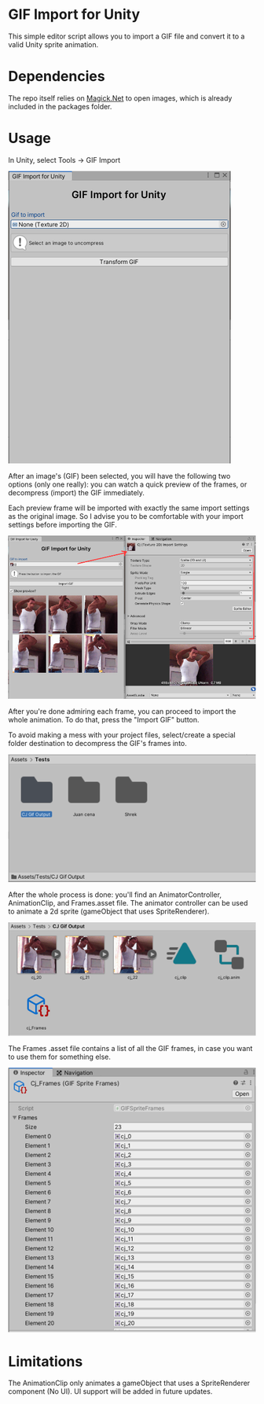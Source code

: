 # GIF Import for Unity

This simple editor script allows you to import a GIF file and convert it 
to a valid Unity sprite animation.

# Dependencies

The repo itself relies on [Magick.Net](https://github.com/dlemstra/Magick.NET) to open images, which is already included in the packages folder.

# Usage

In Unity, select Tools -> GIF Import

![GIF Import window](https://github.com/mrDock21/GIF-Import-For-Unity/blob/main/Assets/Resources/GIF_import_window_0.PNG)

After an image's (GIF) been selected, you will have the following two options (only one really): you can watch a quick preview of the frames, or decompress (import) the GIF immediately.

Each preview frame will be imported with exactly the same import settings as the original image. So I advise you to be comfortable with your import settings before importing the GIF.

![GIF import settings](https://github.com/mrDock21/GIF-Import-For-Unity/blob/main/Assets/Resources/GIF_import_window_1.png)

After you're done admiring each frame, you can proceed to import the whole animation. To do that, press the "Import GIF" button.

To avoid making a mess with your project files, select/create a special folder destination to decompress the GIF's frames into.

![GIF frames folder](https://github.com/mrDock21/GIF-Import-For-Unity/blob/main/Assets/Resources/GIF_import_window_2.PNG)

After the whole process is done: you'll find an AnimatorController, AnimationClip, and Frames.asset file. The animator controller can be used to animate a 2d sprite (gameObject that uses SpriteRenderer).

![Animator controller and AnimationClip](https://github.com/mrDock21/GIF-Import-For-Unity/blob/main/Assets/Resources/GIF_import_window_3.PNG)

The Frames .asset file contains a list of all the GIF frames, in case you want to use them for something else.

![Frames .asset file](https://github.com/mrDock21/GIF-Import-For-Unity/blob/main/Assets/Resources/GIF_import_window_4.PNG)

# Limitations
The AnimationClip only animates a gameObject that uses a SpriteRenderer component (No UI). UI support will be added in future updates.